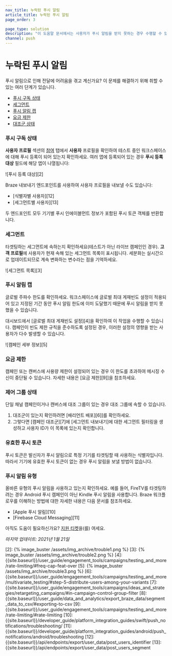 ```yaml
---
nav_title: 누락된 푸시 알림
article_title: 누락된 푸시 알림
page_order: 3

page_type: solution
description: "이 도움말 문서에서는 사용자가 푸시 알림을 받지 못하는 경우 수행할 수 있는 문제 해결 단계를 안내합니다."
channel: push
---
```

# 누락된 푸시 알림

푸시 알림으로 인해 전달에 어려움을 겪고 계신가요? 이 문제를 해결하기 위해 취할 수 있는 여러 단계가 있습니다.

* [푸시 구독 상태](#push-subscription-status)
* [세그먼트](#segment)
* [푸시 알림 캡](#push-notification-caps)
* [요금 제한](#rate-limits)
* [대조군 상태](#control-group-status)

### 푸시 구독 상태

**사용자 프로필** 섹션의 [참여][1] 탭에서 **사용자** 프로필을 확인하여 테스트 중인 워크스페이스에 대해 푸시 등록이 되어 있는지 확인하세요. 여러 앱에 등록되어 있는 경우 **푸시 등록 대상** 필드에 해당 앱이 나열됩니다:

![푸시 등록 대상][2]

Braze 내보내기 엔드포인트를 사용하여 사용자 프로필을 내보낼 수도 있습니다:
- \[식별자별 사용자][12]
- \[세그먼트별 사용자][13]

두 엔드포인트 모두 기기별 푸시 인에이블먼트 정보가 포함된 푸시 토큰 객체를 반환합니다.

### 세그먼트

타겟팅하는 세그먼트에 속하는지 확인하세요(테스트가 아닌 라이브 캠페인인 경우). **고객 프로필**에 사용자가 현재 속해 있는 세그먼트 목록이 표시됩니다. 세분화는 실시간으로 업데이트되므로 계속 변화하는 변수라는 점을 기억하세요.

![세그먼트 목록][3]

### 푸시 알림 캡

글로벌 주파수 한도를 확인하세요. 워크스페이스에 글로벌 최대 게재빈도 설정이 적용되어 있고 지정된 기간 동안 푸시 알림 한도에 이미 도달했기 때문에 푸시 알림을 받지 못했을 수 있습니다.

대시보드에서 \[글로벌 최대 게재빈도 설정][4]을 확인하여 이 작업을 수행할 수 있습니다. 캠페인이 빈도 제한 규칙을 준수하도록 설정된 경우, 이러한 설정의 영향을 받는 사용자가 다수 발생할 수 있습니다.

![캠페인 세부 정보][5]

### 요금 제한

캠페인 또는 캔버스에 사용량 제한이 설정되어 있는 경우 이 한도를 초과하여 메시징 수신이 중단될 수 있습니다. 자세한 내용은 \[요금 제한][9]]을 참조하세요.

### 제어 그룹 상태

단일 채널 캠페인이거나 캔버스에 대조 그룹이 있는 경우 대조 그룹에 속할 수 있습니다.

  1. 대조군이 있는지 확인하려면 \[배리언트 배포][6]]를 확인하세요.
  2. 그렇다면 \[캠페인 대조군][7]에 \[세그먼트 내보내기]에 대한 세그먼트 필터링을 생성하고 사용자 ID가 이 목록에 있는지 확인합니다.

### 유효한 푸시 토큰
푸시 토큰은 발신자가 푸시 알림으로 특정 기기를 타겟팅할 때 사용하는 식별자입니다. 따라서 기기에 유효한 푸시 토큰이 없는 경우 푸시 알림을 보낼 방법이 없습니다. 

### 푸시 알림 유형

올바른 유형의 푸시 알림을 사용하고 있는지 확인하세요. 예를 들어, FireTV를 타겟팅하려는 경우 Android 푸시 캠페인이 아닌 Kindle 푸시 알림을 사용합니다. Braze 워크플로우를 이해하는 방법에 대한 자세한 내용은 다음 문서를 참조하세요.
- \[Apple 푸시 알림][10]
- \[Firebase Cloud Messaging][11]

아직도 도움이 필요하신가요? [지원 티켓]({{site.baseurl}}/braze_support/)을(를) 여세요.

_마지막 업데이트: 2021년 1월 21일_

[1]: {{site.baseurl}}/user_guide/engagement_tools/segments/using_user_search/#engagement-tab
[2]: {% image_buster /assets/img_archive/trouble1.png %}
[3]: {% image_buster /assets/img_archive/trouble2.png %}
[4]: {{site.baseurl}}/user_guide/engagement_tools/campaigns/testing_and_more/rate-limiting/#freq-cap-feat-over
[5]: {% image_buster /assets/img_archive/trouble3.png %}
[6]: {{site.baseurl}}/user_guide/engagement_tools/campaigns/testing_and_more/multivariate_testing/#step-5-distribute-users-among-your-variants
[7]: {{site.baseurl}}/user_guide/engagement_tools/campaigns/ideas_and_strategies/retargeting_campaigns/#in-campaign-control-group-filter
[8]: {{site.baseurl}}/user_guide/data_and_analytics/export_braze_data/segment_data_to_csv/#exporting-to-csv
[9]: {{site.baseurl}}/user_guide/engagement_tools/campaigns/testing_and_more/rate-limiting/#rate-limiting
[10]: {{site.baseurl}}/developer_guide/platform_integration_guides/swift/push_notifications/troubleshooting/
[11]: {{site.baseurl}}/developer_guide/platform_integration_guides/android/push_notifications/android/troubleshooting
[12]: {{site.baseurl}}/api/endpoints/export/user_data/post_users_identifier
[13]: {{site.baseurl}}/api/endpoints/export/user_data/post_users_segment